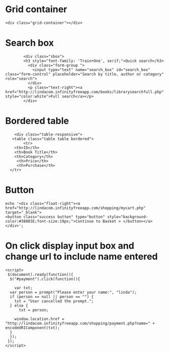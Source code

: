 Grid container
==============
```
<div class="grid-container"></div>
```
Search box
================
```
        <div class="sbox">
        <h3 style="font-family: 'Train+One', serif;">Quick search</h3>
          <div class="form-group ">
            <input type="text" name="search_box" id="search_box" class="form-control" placeholder="Search by title, author or category" role="search">
          </div>
          <p class="text-right"><a href="http://lindacom.infinityfreeapp.com/books/librarysearchfull.php" style="color:white">Full search</a></p>
        </div>
 ```
        
       

Bordered table
===============
```
    <div class="table-responsive">
   <table class="table table bordered">
        <tr>
    <th>ID</th>
    <th>Book Title</th>
    <th>Category</th>
     <th>Price</th>     
     <th>Purchase</th>
  </tr>
  ```
        
Button
=========
```
echo '<div class="float-right"><a href="http://lindacom.infinityfreeapp.com/shopping/mycart.php" target="_blank">
<button class="success button" type="button" style="background-color:#38803E;font-size:19px;">Continue to Basket > </button></a></div>';
```

On click display input box and change url to include name entered
=====================================================================

```
<script>
 $(document).ready(function(){
  $("#payment").click(function(){
  
    var txt;
  var person = prompt("Please enter your name:", "linda");
  if (person == null || person == "") {
    txt = "User cancelled the prompt.";
  } else {
      txt = person;
     
    window.location.href = "http://lindacom.infinityfreeapp.com/shopping/payment.php?name=" + encodeURIComponent(txt);
  }
  });
 });
</script>
```
    
